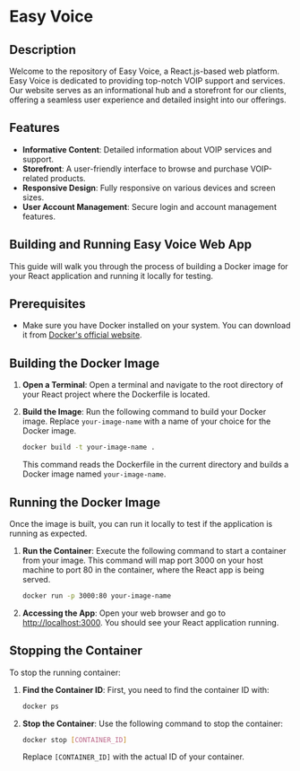 # Easy Voice

## Description

Welcome to the repository of Easy Voice, a React.js-based web platform. Easy Voice is dedicated to providing top-notch VOIP support and services. Our website serves as an informational hub and a storefront for our clients, offering a seamless user experience and detailed insight into our offerings.

## Features

- **Informative Content**: Detailed information about VOIP services and support.
- **Storefront**: A user-friendly interface to browse and purchase VOIP-related products.
- **Responsive Design**: Fully responsive on various devices and screen sizes.
- **User Account Management**: Secure login and account management features.

## Building and Running Easy Voice Web App

This guide will walk you through the process of building a Docker image for your React application and running it locally for testing.

## Prerequisites

- Make sure you have Docker installed on your system. You can download it from [Docker's official website](https://www.docker.com/get-started).

## Building the Docker Image

1. **Open a Terminal**: Open a terminal and navigate to the root directory of your React project where the Dockerfile is located.

2. **Build the Image**: Run the following command to build your Docker image. Replace `your-image-name` with a name of your choice for the Docker image.

    ```bash
    docker build -t your-image-name .
    ```

   This command reads the Dockerfile in the current directory and builds a Docker image named `your-image-name`.

## Running the Docker Image

Once the image is built, you can run it locally to test if the application is running as expected.

1. **Run the Container**: Execute the following command to start a container from your image. This command will map port 3000 on your host machine to port 80 in the container, where the React app is being served.

    ```bash
    docker run -p 3000:80 your-image-name
    ```

2. **Accessing the App**: Open your web browser and go to [http://localhost:3000](http://localhost:3000). You should see your React application running.

## Stopping the Container

To stop the running container:

1. **Find the Container ID**: First, you need to find the container ID with:

    ```bash
    docker ps
    ```

2. **Stop the Container**: Use the following command to stop the container:

    ```bash
    docker stop [CONTAINER_ID]
    ```

   Replace `[CONTAINER_ID]` with the actual ID of your container.